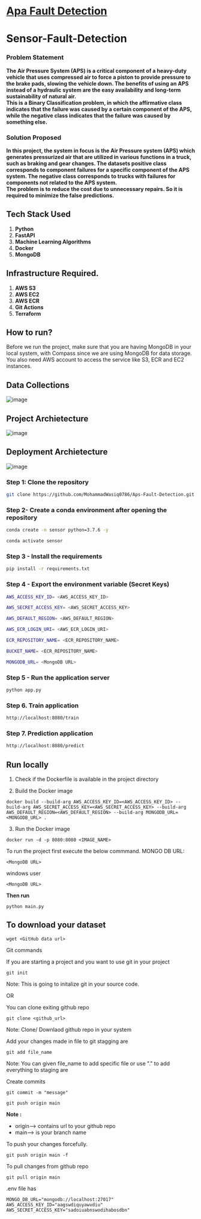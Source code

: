 # [Apa Fault Detection](https://github.com/MohammadWasiq0786/Aps-Fault-Detection)


# Sensor-Fault-Detection

### Problem Statement
**The Air Pressure System (APS) is a critical component of a heavy-duty vehicle that uses compressed air to force a piston to provide pressure to the brake pads, slowing the vehicle down. The benefits of using an APS instead of a hydraulic system are the easy availability and long-term sustainability of natural air.**
<br> **This is a Binary Classification problem, in which the affirmative class indicates that the failure was caused by a certain component of the APS, while the negative class indicates that the failure was caused by something else.**

### Solution Proposed 
**In this project, the system in focus is the Air Pressure system (APS) which generates pressurized air that are utilized in various functions in a truck, such as braking and gear changes. The datasets positive class corresponds to component failures for a specific component of the APS system. The negative class corresponds to trucks with failures for components not related to the APS system.**
<br> **The problem is to reduce the cost due to unnecessary repairs. So it is required to minimize the false predictions.**

## Tech Stack Used
1. **Python** 
2. **FastAPI** 
3. **Machine Learning Algorithms**
4. **Docker**
5. **MongoDB**

## Infrastructure Required.

1. **AWS S3**
2. **AWS EC2**
3. **AWS ECR**
4. **Git Actions**
5. **Terraform**

## How to run?
Before we run the project, make sure that you are having MongoDB in your local system, with Compass since we are using MongoDB for data storage. You also need AWS account to access the service like S3, ECR and EC2 instances.

## Data Collections
![image](https://user-images.githubusercontent.com/57321948/193536736-5ccff349-d1fb-486e-b920-02ad7974d089.png)


## Project Archietecture
![image](https://user-images.githubusercontent.com/57321948/193536768-ae704adc-32d9-4c6c-b234-79c152f756c5.png)


## Deployment Archietecture
![image](https://user-images.githubusercontent.com/57321948/193536973-4530fe7d-5509-4609-bfd2-cd702fc82423.png)


### Step 1: Clone the repository
```bash
git clone https://github.com/MohammadWasiq0786/Aps-Fault-Detection.git
```

### Step 2- Create a conda environment after opening the repository

```bash
conda create -n sensor python=3.7.6 -y
```

```bash
conda activate sensor
```

### Step 3 - Install the requirements
```bash
pip install -r requirements.txt
```

### Step 4 - Export the environment variable (Secret Keys)
```bash
AWS_ACCESS_KEY_ID= <AWS_ACCESS_KEY_ID>
```

```bash
AWS_SECRET_ACCESS_KEY= <AWS_SECRET_ACCESS_KEY>
```

```bash
AWS_DEFAULT_REGION= <AWS_DEFAULT_REGION>
```

``` bash
AWS_ECR_LOGIN_URI= <AWS_ECR_LOGIN_URI>
```

```bash
ECR_REPOSITORY_NAME= <ECR_REPOSITORY_NAME>
```

```bash
BUCKET_NAME= <ECR_REPOSITORY_NAME>
```

```bash
MONGODB_URL= <MongoDB URL>
```


### Step 5 - Run the application server
```bash
python app.py
```

### Step 6. Train application
```bash
http://localhost:8080/train
```

### Step 7. Prediction application
```bash
http://localhost:8080/predict
```
## Run locally

1. Check if the Dockerfile is available in the project directory

2. Build the Docker image
```
docker build --build-arg AWS_ACCESS_KEY_ID=<AWS_ACCESS_KEY_ID> --build-arg AWS_SECRET_ACCESS_KEY=<AWS_SECRET_ACCESS_KEY> --build-arg AWS_DEFAULT_REGION=<AWS_DEFAULT_REGION> --build-arg MONGODB_URL=<MONGODB_URL> . 

```

3. Run the Docker image
```
docker run -d -p 8080:8080 <IMAGE_NAME>
```

To run the project  first execute the below commmand.
MONGO DB URL: 
```
<MongoDB URL>
```
windows user

```
<MongoDB URL>
```

**Then run** 
```
python main.py
```

## To download your dataset

```
wget <GitHub data url>
```

Git commands

If you are starting a project and you want to use git in your project
```
git init
```
Note: This is going to initalize git in your source code.


OR

You can clone exiting github repo
```
git clone <github_url>
```
Note: Clone/ Downlaod github  repo in your system


Add your changes made in file to git stagging are
```
git add file_name
```
Note: You can given file_name to add specific file or use "." to add everything to staging are


Create commits
```
git commit -m "message"
```

```
git push origin main
```

**Note :** 

* origin--> contains url to your github repo
* main--> is your branch name 

To push your changes forcefully.
```
git push origin main -f
```


To pull  changes from github repo
```
git pull origin main
```

.env file has
```
MONGO_DB_URL="mongodb://localhost:27017"
AWS_ACCESS_KEY_ID="aagswdiquyawvdiu"
AWS_SECRET_ACCESS_KEY="sadoiuabnswodihabosdbn"
```
